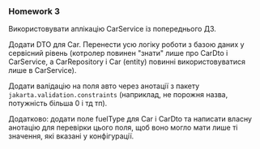 ### Homework 3

Використовувати аплікацію CarService із попереднього ДЗ.

Додати DTO для Car. Перенести усю логіку роботи з базою даних у сервісний рівень
(котролер повинен "знати" лише про CarDto і CarService,
а CarRepository і Car (entity) повинні використовуватися лише в CarService).

Додати валідацію на поля авто через анотації з пакету `jakarta.validation.constraints`
(наприклад, не порожня назва, потужність більша 0 і тд тп).

Додатково: додати поле fuelType для Car і CarDto та написати власну анотацію для перевірки цього поля,
щоб воно могло мати лише ті значення, які вказані у конфігурації.
